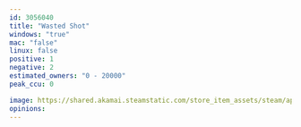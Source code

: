 ```yaml
---
id: 3056040
title: "Wasted Shot"
windows: "true"
mac: "false"
linux: false
positive: 1
negative: 2
estimated_owners: "0 - 20000"
peak_ccu: 0

image: https://shared.akamai.steamstatic.com/store_item_assets/steam/apps/3056040/header.jpg?t=1721667873
opinions:
---
```

